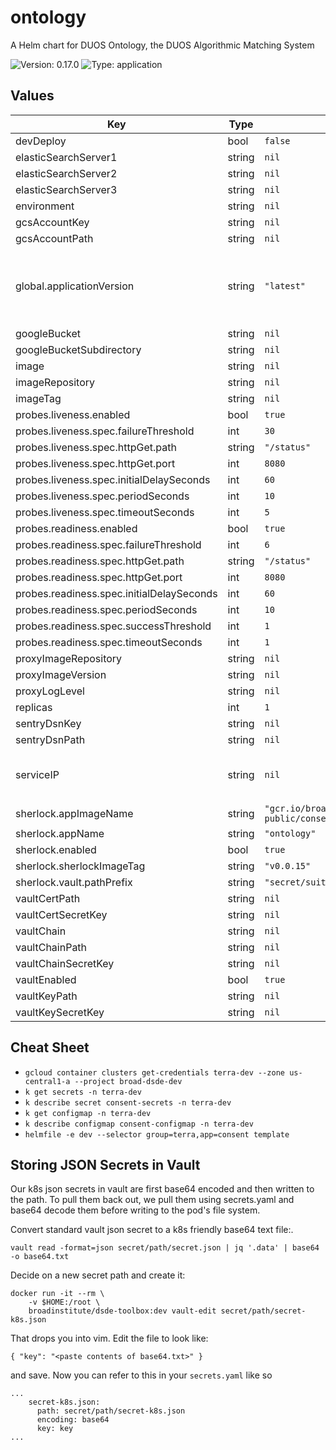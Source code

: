 # ontology

A Helm chart for DUOS Ontology, the DUOS Algorithmic Matching System

![Version: 0.17.0](https://img.shields.io/badge/Version-0.17.0-informational?style=flat-square) ![Type: application](https://img.shields.io/badge/Type-application-informational?style=flat-square)

## Values

| Key | Type | Default | Description |
|-----|------|---------|-------------|
| devDeploy | bool | `false` |  |
| elasticSearchServer1 | string | `nil` |  |
| elasticSearchServer2 | string | `nil` |  |
| elasticSearchServer3 | string | `nil` |  |
| environment | string | `nil` |  |
| gcsAccountKey | string | `nil` |  |
| gcsAccountPath | string | `nil` |  |
| global.applicationVersion | string | `"latest"` | What version of the Ontology application to deploy |
| googleBucket | string | `nil` |  |
| googleBucketSubdirectory | string | `nil` |  |
| image | string | `nil` |  |
| imageRepository | string | `nil` |  |
| imageTag | string | `nil` |  |
| probes.liveness.enabled | bool | `true` |  |
| probes.liveness.spec.failureThreshold | int | `30` |  |
| probes.liveness.spec.httpGet.path | string | `"/status"` |  |
| probes.liveness.spec.httpGet.port | int | `8080` |  |
| probes.liveness.spec.initialDelaySeconds | int | `60` |  |
| probes.liveness.spec.periodSeconds | int | `10` |  |
| probes.liveness.spec.timeoutSeconds | int | `5` |  |
| probes.readiness.enabled | bool | `true` |  |
| probes.readiness.spec.failureThreshold | int | `6` |  |
| probes.readiness.spec.httpGet.path | string | `"/status"` |  |
| probes.readiness.spec.httpGet.port | int | `8080` |  |
| probes.readiness.spec.initialDelaySeconds | int | `60` |  |
| probes.readiness.spec.periodSeconds | int | `10` |  |
| probes.readiness.spec.successThreshold | int | `1` |  |
| probes.readiness.spec.timeoutSeconds | int | `1` |  |
| proxyImageRepository | string | `nil` |  |
| proxyImageVersion | string | `nil` |  |
| proxyLogLevel | string | `nil` |  |
| replicas | int | `1` |  |
| sentryDsnKey | string | `nil` |  |
| sentryDsnPath | string | `nil` |  |
| serviceIP | string | `nil` | External IP of the service. Required. |
| sherlock.appImageName | string | `"gcr.io/broad-dsp-gcr-public/consent-ontology"` |  |
| sherlock.appName | string | `"ontology"` |  |
| sherlock.enabled | bool | `true` |  |
| sherlock.sherlockImageTag | string | `"v0.0.15"` |  |
| sherlock.vault.pathPrefix | string | `"secret/suitable/sherlock/prod"` |  |
| vaultCertPath | string | `nil` |  |
| vaultCertSecretKey | string | `nil` |  |
| vaultChain | string | `nil` |  |
| vaultChainPath | string | `nil` |  |
| vaultChainSecretKey | string | `nil` |  |
| vaultEnabled | bool | `true` |  |
| vaultKeyPath | string | `nil` |  |
| vaultKeySecretKey | string | `nil` |  |

## Cheat Sheet

* `gcloud container clusters get-credentials terra-dev --zone us-central1-a --project broad-dsde-dev`
* `k get secrets -n terra-dev`
* `k describe secret consent-secrets -n terra-dev`
* `k get configmap -n terra-dev`
* `k describe configmap consent-configmap -n terra-dev`
* `helmfile -e dev --selector group=terra,app=consent template`

## Storing JSON Secrets in Vault
Our k8s json secrets in vault are first base64 encoded and then written to
the path. To pull them back out, we pull them using secrets.yaml and
base64 decode them before writing to the pod's file system.

Convert standard vault json secret to a k8s friendly base64 text file:.
```
vault read -format=json secret/path/secret.json | jq '.data' | base64 -o base64.txt
``` 
Decide on a new secret path and create it:
```
docker run -it --rm \
    -v $HOME:/root \
    broadinstitute/dsde-toolbox:dev vault-edit secret/path/secret-k8s.json
```
That drops you into vim. Edit the file to look like:
```
{ "key": "<paste contents of base64.txt>" }
```
and save. Now you can refer to this in your `secrets.yaml` like so
```
...
    secret-k8s.json:
      path: secret/path/secret-k8s.json
      encoding: base64
      key: key
...
```

